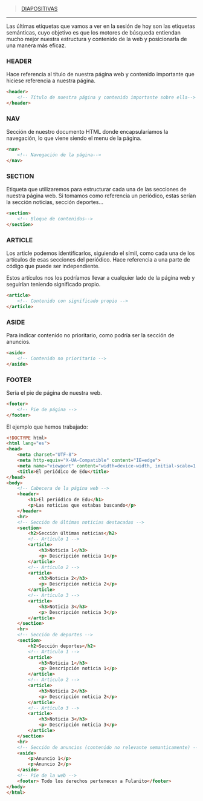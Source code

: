 >[DIAPOSITIVAS](S2-recursos/etiquetas-semanticas.pdf)

---


Las últimas etiquetas que vamos a ver en la sesión de hoy son las etiquetas semánticas, cuyo objetivo es que los motores de búsqueda entiendan mucho mejor nuestra estructura y contenido de la web y posicionarla de una manera más eficaz. 

### HEADER

Hace referencia al título de nuestra página web y contenido importante que hiciese referencia a nuestra página.

```html
<header>
	<!-- Título de nuestra página y contenido importante sobre ella-->
</header>
```

### NAV

Sección de nuestro documento HTML donde encapsularíamos la navegación, lo que viene siendo el menu de la página.

```html
<nav>
	<!-- Navegación de la página-->
</nav>
```

### SECTION

Etiqueta que utilizaremos para estructurar cada una de las secciones de nuestra página web. Si tomamos como referencia un periódico, estas serían la sección noticias, sección deportes…

```html
<section>
	<!-- Bloque de contenidos-->
</section>
```

### ARTICLE

Los article podemos identificarlos, siguiendo el símil, como cada una de los artículos de esas secciones del periódico. Hace referencia a una parte de código que puede ser independiente.

Estos artículos nos los podríamos llevar a cualquier lado de la página web y seguirían teniendo significado propio.

```html
<article>
	<!-- Contenido con significado propio -->
</article>
```

### ASIDE

Para indicar contenido no prioritario, como podría ser la sección de anuncios.

```html
<aside>
	<!-- Contenido no prioritario -->
</aside>
```

### FOOTER

Sería el pie de página de nuestra web.

```html
<footer>
	<!-- Pie de página -->
</footer>
```

El ejemplo que hemos trabajado:

 

```html
<!DOCTYPE html>
<html lang="es">
<head>
    <meta charset="UTF-8">
    <meta http-equiv="X-UA-Compatible" content="IE=edge">
    <meta name="viewport" content="width=device-width, initial-scale=1.0">
    <title>El periódico de Edu</title>
</head>
<body>
    <!-- Cabecera de la página web -->
    <header>
        <h1>El periódico de Edu</h1>
        <p>Las noticias que estabas buscando</p>
    </header>
    <hr>
    <!-- Sección de últimas noticias destacadas -->
    <section>
        <h2>Sección últimas noticias</h2>
        <!-- Artículo 1 -->
        <article>
            <h3>Noticia 1</h3>
            <p> Descripción noticia 1</p>
        </article>
        <!-- Artículo 2 -->
        <article>
            <h3>Noticia 2</h3>
            <p> Descripción noticia 2</p>
        </article>
        <!-- Artículo 3 -->
        <article>
            <h3>Noticia 3</h3>
            <p> Descripción noticia 3</p>
        </article>
    </section>
    <hr>
    <!-- Sección de deportes -->
    <section>
        <h2>Sección deportes</h2>
        <!-- Artículo 1 -->
        <article>
            <h3>Noticia 1</h3>
            <p> Descripción noticia 1</p>
        </article>
        <!-- Artículo 2 -->
        <article>
            <h3>Noticia 2</h3>
            <p> Descripción noticia 2</p>
        </article>
        <!-- Artículo 3 -->
        <article>
            <h3>Noticia 3</h3>
            <p> Descripción noticia 3</p>
        </article>
    </section>
    <hr>
    <!-- Sección de anuncios (contenido no relevante semanticamente) -->
    <aside>
        <p>Anuncio 1</p>
        <p>Anuncio 2</p>
    </aside>
    <!-- Pie de la web -->
    <footer> Todo los derechos pertenecen a Fulanito</footer>
</body>
</html>
```
